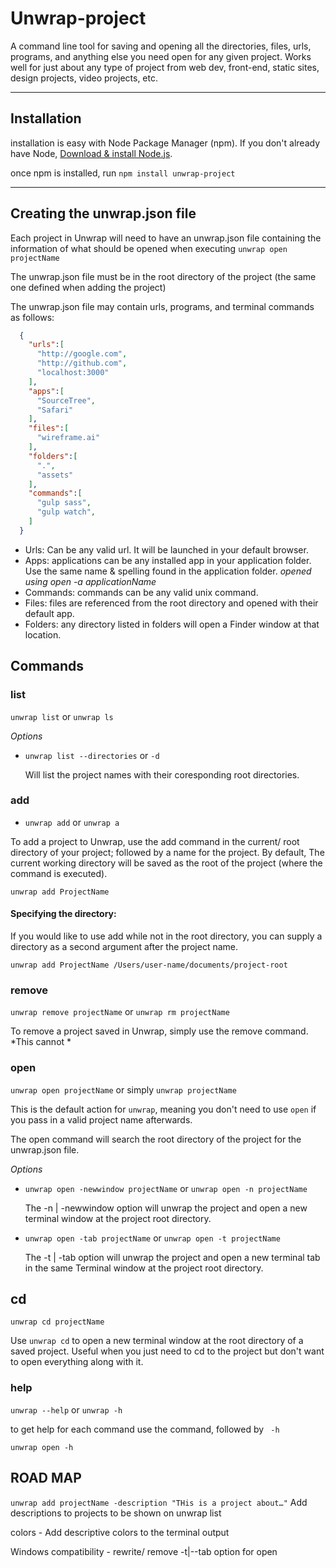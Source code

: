 
# Unwrap-project
A command line tool for saving and opening all the directories, files, urls, programs, and anything else you need open for any given project. Works well for just about any type of project from web dev, front-end, static sites, design projects, video projects, etc.

---

## Installation
installation is easy with Node Package Manager (npm). If you don't already have Node, [Download & install Node.js](https://nodejs.org/en/).


once npm is installed, run
`npm install unwrap-project`

---

## Creating the unwrap.json file
Each project in Unwrap will need to have an unwrap.json file containing the information of what should be opened when executing `unwrap open projectName`

The unwrap.json file must be in the root directory of the project (the same one defined when adding the project)

The unwrap.json file may contain urls, programs, and terminal commands as follows:
```json
  {
    "urls":[
      "http://google.com",
      "http://github.com",
      "localhost:3000"
    ],
    "apps":[
      "SourceTree",
      "Safari"
    ],
    "files":[
      "wireframe.ai"
    ],
    "folders":[
      ".",
      "assets"
    ],
    "commands":[
      "gulp sass",
      "gulp watch",
    ]
  }

```
- Urls: Can be any valid url. It will be launched in your default browser.
- Apps: applications can be any installed app in your application folder. Use the same name & spelling found in the application folder. *opened using open -a applicationName*
- Commands: commands can be any valid unix command.
- Files: files are referenced from the root directory and opened with their default app. 
- Folders: any directory listed in folders will open a Finder window at that location.


## Commands
### list
`unwrap list` or `unwrap ls`

*Options*

- `unwrap list --directories` or `-d`

  Will list the project names with their coresponding root directories.


### add
- `unwrap add` or `unwrap a`

To add a project to Unwrap, use the add command in the current/ root directory of your project; followed by a name for the project. By default, The current working directory will be saved as the root of the project (where the command is executed).
```
unwrap add ProjectName
```

#### Specifying the directory: 
If you would like to use add while not in the root directory, you can supply a directory as a second argument after the project name. 
```
unwrap add ProjectName /Users/user-name/documents/project-root
```

### remove
`unwrap remove projectName` or `unwrap rm projectName`

To remove a project saved in Unwrap, simply use the remove command. *This cannot *

### open
`unwrap open projectName` or simply `unwrap projectName`

This is the default action for `unwrap`, meaning you don't need to use `open` if you pass in a valid project name afterwards. 

The open command will search the root directory of the project for the unwrap.json file. 

*Options*

- `unwrap open -newwindow projectName` or `unwrap open -n projectName`

  The -n | -newwindow option will unwrap the project and open a new terminal window at the project root directory.

- `unwrap open -tab projectName` or `unwrap open -t projectName`

  The -t | -tab option will unwrap the project and open a new terminal tab in the same Terminal window at the project root directory. 

## cd
`unwrap cd projectName`

Use `unwrap cd` to open a new terminal window at the root directory of a saved project. Useful when you just need to cd to the project but don't want to open everything along with it. 


### help
`unwrap --help` or `unwrap -h`

to get help for each command use the command, followed by ` -h`
```
unwrap open -h
```


## ROAD MAP
`unwrap add projectName -description "THis is a project about…"` Add descriptions to projects to be shown on unwrap list

colors - Add descriptive colors to the terminal output

Windows compatibility - rewrite/ remove -t|--tab option for open 